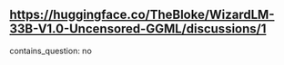 ## https://huggingface.co/TheBloke/WizardLM-33B-V1.0-Uncensored-GGML/discussions/1

contains_question: no